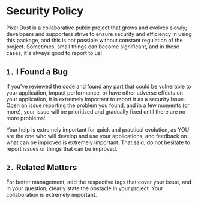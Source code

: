 # Security Policy

Pixel Dust is a collaborative public project that grows and evolves slowly; developers and supporters strive to ensure security and efficiency in using this package, and this is not possible without constant regulation of the project. Sometimes, small things can become significant, and in these cases, it's always good to report to us!

## `1.` I Found a Bug

If you've reviewed the code and found any part that could be vulnerable to your application, impact performance, or have other adverse effects on your application, it is extremely important to report it as a security issue. Open an issue reporting the problem you found, and in a few moments (or more), your issue will be prioritized and gradually fixed until there are no more problems!

Your help is extremely important for quick and practical evolution, as YOU are the one who will develop and use your applications, and feedback on what can be improved is extremely important. That said, do not hesitate to report issues or things that can be improved.

## `2.` Related Matters

For better management, add the respective tags that cover your issue, and in your question, clearly state the obstacle in your project. Your collaboration is extremely important.
